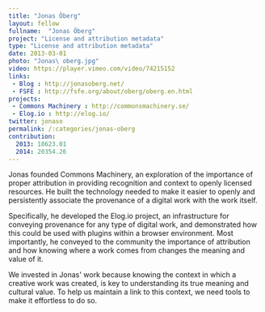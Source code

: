 ```yaml
---
title: "Jonas Öberg"
layout: fellow
fullname:  "Jonas Öberg"
project: "License and attribution metadata"
type: "License and attribution metadata"
date: 2013-03-01
photo: "Jonas\ oberg.jpg"
video: https://player.vimeo.com/video/74215152
links:
 - Blog : http://jonasoberg.net/
 - FSFE : http://fsfe.org/about/oberg/oberg.en.html
projects:
 - Commons Machinery : http://commonsmachinery.se/
 - Elog.io : http://elog.io/
twitter: jonaso
permalink: /:categories/jonas-oberg
contribution:
  2013: 18623.01
  2014: 20354.26
---
```


Jonas founded Commons Machinery, an exploration of the importance of proper attribution in providing recognition and context to openly licensed resources. He built the technology needed to make it easier to openly and persistently associate the provenance of a digital work with the work itself.

Specifically, he developed the Elog.io project, an infrastructure for conveying provenance for any type of digital work, and demonstrated how this could be used with plugins within a browser environment. Most importantly, he conveyed to the community the importance of attribution and how knowing where a work comes from changes the meaning and value of it.

We invested in Jonas' work because knowing the context in which a creative work was created, is key to understanding its true meaning and cultural value. To help us maintain a link to this context, we need tools to make it effortless to do so.
